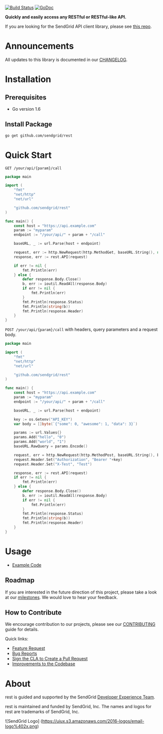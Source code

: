 [![Build Status](https://travis-ci.org/sendgrid/rest.svg?branch=master)](https://travis-ci.org/sendgrid/rest) [![GoDoc](https://godoc.org/github.com/sendgrid/rest?status.png)](http://godoc.org/github.com/sendgrid/rest)

**Quickly and easily access any RESTful or RESTful-like API.**

If you are looking for the SendGrid API client library, please see [this repo](https://github.com/sendgrid/sendgrid-go).

# Announcements

All updates to this library is documented in our [CHANGELOG](https://github.com/sendgrid/rest/blob/master/CHANGELOG.md).

# Installation

## Prerequisites

- Go version 1.6

## Install Package

```bash
go get github.com/sendgrid/rest
```

# Quick Start

`GET /your/api/{param}/call`

```go
package main

import (
	"fmt"
	"net/http"
	"net/url"

	"github.com/sendgrid/rest"
)

func main() {
	const host = "https://api.example.com"
	param := "myparam"
	endpoint := "/your/api/" + param + "/call"

	baseURL, _ := url.Parse(host + endpoint)

	request, err := http.NewRequest(http.MethodGet, baseURL.String(), nil)
	response, err := rest.API(request)

	if err != nil {
		fmt.Println(err)
	} else {
		defer response.Body.Close()
		b, err := ioutil.ReadAll(response.Body)
		if err != nil {
			fmt.Println(err)
		}
		fmt.Println(response.Status)
		fmt.Println(string(b))
		fmt.Println(response.Header)
	}
}
```

`POST /your/api/{param}/call` with headers, query parameters and a request body.

```go
package main

import (
	"fmt"
	"net/http"
	"net/url"

	"github.com/sendgrid/rest"
)

func main() {
	const host = "https://api.example.com"
	param := "myparam"
	endpoint := "/your/api/" + param + "/call"

	baseURL, _ := url.Parse(host + endpoint)

	key := os.Getenv("API_KEY")
	var body = []byte(`{"some": 0, "awesome": 1, "data": 3}`)

	params := url.Values{}
	params.Add("hello", "0")
	params.Add("world", "1")
	baseURL.RawQuery = params.Encode()

	request, err = http.NewRequest(http.MethodPost, baseURL.String(), bytes.NewReader(body))
	request.Header.Set("Authorization", "Bearer "+key)
	request.Header.Set("X-Test", "Test")

	response, err := rest.API(request)
	if err != nil {
		fmt.Println(err)
	} else {
		defer response.Body.Close()
		b, err := ioutil.ReadAll(response.Body)
		if err != nil {
			fmt.Println(err)
		}
		fmt.Println(response.Status)
		fmt.Println(string(b))
		fmt.Println(response.Header)
	}
}
```

# Usage

- [Example Code](https://github.com/sendgrid/rest/tree/master/examples)

## Roadmap

If you are interested in the future direction of this project, please take a look at our [milestones](https://github.com/sendgrid/rest/milestones). We would love to hear your feedback.

## How to Contribute

We encourage contribution to our projects, please see our [CONTRIBUTING](https://github.com/sendgrid/rest/blob/master/CONTRIBUTING.md) guide for details.

Quick links:

- [Feature Request](https://github.com/sendgrid/rest/blob/master/CONTRIBUTING.md#feature_request)
- [Bug Reports](https://github.com/sendgrid/rest/blob/master/CONTRIBUTING.md#submit_a_bug_report)
- [Sign the CLA to Create a Pull Request](https://github.com/sendgrid/rest/blob/master/CONTRIBUTING.md#cla)
- [Improvements to the Codebase](https://github.com/sendgrid/rest/blob/master/CONTRIBUTING.md#improvements_to_the_codebase)

# About

rest is guided and supported by the SendGrid [Developer Experience Team](mailto:dx@sendgrid.com).

rest is maintained and funded by SendGrid, Inc. The names and logos for rest are trademarks of SendGrid, Inc.

![SendGrid Logo]
(https://uiux.s3.amazonaws.com/2016-logos/email-logo%402x.png)
